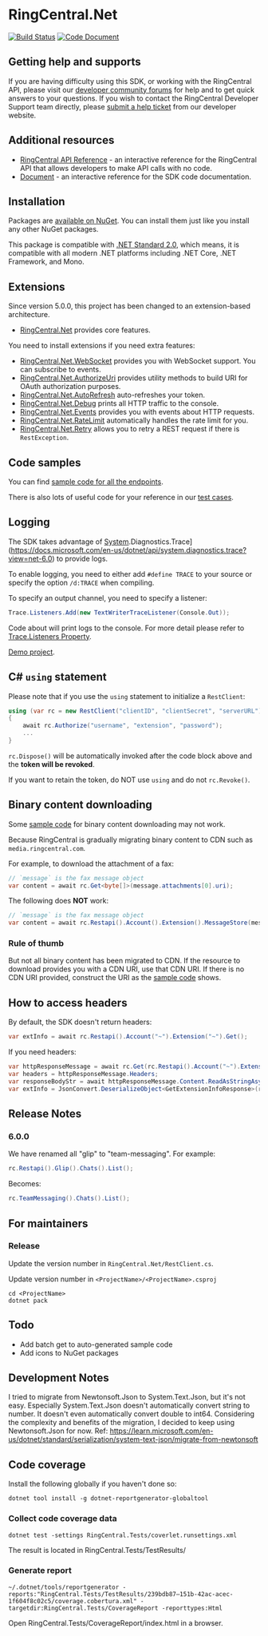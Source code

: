 # RingCentral.Net

[![Build Status](https://github.com/ringcentral/RingCentral.Net/workflows/.NET/badge.svg?branch=master)](https://github.com/ringcentral/RingCentral.Net/actions)
[![Code Document](https://img.shields.io/badge/csharpdoc-reference-blue?branch=master&service=github)](https://ringcentral.github.io/RingCentral.Net/html/annotated.html)

## Getting help and supports

If you are having difficulty using this SDK, or working with the RingCentral API, please visit our [developer community forums](https://community.ringcentral.com/spaces/144/) for help and to get quick answers to your questions. If you wish to contact the RingCentral Developer Support team directly, please [submit a help ticket](https://developers.ringcentral.com/support/create-case) from our developer website.

## Additional resources

* [RingCentral API Reference](https://developer.ringcentral.com/api-docs/latest/index.html) - an interactive reference for the RingCentral API that allows developers to make API calls with no code.
* [Document](https://ringcentral.github.io/RingCentral.Net/html/annotated.html) - an interactive reference for the SDK code documentation.

## Installation

Packages are [available on NuGet](https://www.nuget.org/packages?q=ringcentral.net).
You can install them just like you install any other NuGet packages.

This package is compatible with [.NET Standard 2.0](https://learn.microsoft.com/en-us/dotnet/standard/net-standard?tabs=net-standard-2-0), which means, it is compatible with all modern .NET platforms including .NET Core, .NET Framework, and Mono.


## Extensions

Since version 5.0.0, this project has been changed to an extension-based architecture. 

- [RingCentral.Net](./RingCentral.Net) provides core features. 

You need to install extensions if you need extra features:

- [RingCentral.Net.WebSocket](./RingCentral.Net.WebSocket) provides you with WebSocket support. You can subscribe to events.
- [RingCentral.Net.AuthorizeUri](./RingCentral.Net.AuthorizeUri) provides utility methods to build URI for OAuth authorization purposes. 
- [RingCentral.Net.AutoRefresh](./RingCentral.Net.AutoRefresh) auto-refreshes your token.
- [RingCentral.Net.Debug](./RingCentral.Net.Debug) prints all HTTP traffic to the console.
- [RingCentral.Net.Events](./RingCentral.Net.Events) provides you with events about HTTP requests.
- [RingCentral.Net.RateLimit](./RingCentral.Net.RateLimit) automatically handles the rate limit for you.
- [RingCentral.Net.Retry](./RingCentral.Net.Retry) allows you to retry a REST request if there is `RestException`.


## Code samples

You can find [sample code for all the endpoints](./RingCentral.Net/samples.md).

There is also lots of useful code for your reference in our [test cases](./RingCentral.Tests).


## Logging

The SDK takes advantage of [System](https://docs.microsoft.com/en-us/dotnet/api/system.diagnostics.trace?view=net-6.0).Diagnostics.Trace](https://docs.microsoft.com/en-us/dotnet/api/system.diagnostics.trace?view=net-6.0) to provide logs.

To enable logging, you need to either add `#define TRACE` to your source or specify the option `/d:TRACE` when compiling.

To specify an output channel, you need to specify a listener: 

```cs
Trace.Listeners.Add(new TextWriterTraceListener(Console.Out));
```

Code about will print logs to the console. For more detail please refer to [Trace.Listeners Property](https://docs.microsoft.com/en-us/dotnet/api/system.diagnostics.trace.listeners?view=net-6.0).

[Demo project](https://github.com/tylerlong/rc-logging-demo-csharp).


## C# `using` statement

Please note that if you use the `using` statement to initialize a `RestClient`:

```cs
using (var rc = new RestClient("clientID", "clientSecret", "serverURL"))
{
    await rc.Authorize("username", "extension", "password");
    ...
}
````

`rc.Dispose()` will be automatically invoked after the code block above and the **token will be revoked**.

If you want to retain the token, do NOT use `using` and do not `rc.Revoke()`. 


## Binary content downloading

Some [sample code](./RingCentral.Net/samples.md) for binary content downloading may not work.

Because RingCentral is gradually migrating binary content to CDN such as `media.ringcentral.com`.

For example, to download the attachment of a fax:

```cs
// `message` is the fax message object
var content = await rc.Get<byte[]>(message.attachments[0].uri);
```

The following does **NOT** work:

```cs
// `message` is the fax message object
var content = await rc.Restapi().Account().Extension().MessageStore(message.id).Content(message.attachments[0].id).Get();
```

### Rule of thumb

But not all binary content has been migrated to CDN.
If the resource to download provides you with a CDN URI, use that CDN URI.
If there is no CDN URI provided, construct the URI as the [sample code](./samples.md) shows.


## How to access headers

By default, the SDK doesn't return headers:

```cs
var extInfo = await rc.Restapi().Account("~").Extension("~").Get();
```

If you need headers:

```cs
var httpResponseMessage = await rc.Get(rc.Restapi().Account("~").Extension("~").Path(true));
var headers = httpResponseMessage.Headers;
var responseBodyStr = await httpResponseMessage.Content.ReadAsStringAsync();
var extInfo = JsonConvert.DeserializeObject<GetExtensionInfoResponse>(responseBodyStr);
```

## Release Notes

### 6.0.0

We have renamed all "glip" to "team-messaging". For example:

```cs
rc.Restapi().Glip().Chats().List();
```

Becomes:

```cs
rc.TeamMessaging().Chats().List();
```


## For maintainers

### Release
Update the version number in `RingCentral.Net/RestClient.cs`.

Update version number in `<ProjectName>/<ProjectName>.csproj`

```
cd <ProjectName>
dotnet pack
```

## Todo

- Add batch get to auto-generated sample code
- Add icons to NuGet packages


## Development Notes

I tried to migrate from Newtonsoft.Json to System.Text.Json, but it's not easy.
Especially System.Text.Json doesn't automatically convert string to number. It doesn't even automatically convert double to int64.
Considering the complexity and benefits of the migration, I decided to keep using Newtonsoft.Json for now.
Ref: https://learn.microsoft.com/en-us/dotnet/standard/serialization/system-text-json/migrate-from-newtonsoft


## Code coverage

Install the following globally if you haven't done so:
```
dotnet tool install -g dotnet-reportgenerator-globaltool
```

### Collect code coverage data

```
dotnet test -settings RingCentral.Tests/coverlet.runsettings.xml
```
The result is located in RingCentral.Tests/TestResults/


### Generate report

```
~/.dotnet/tools/reportgenerator -reports:"RingCentral.Tests/TestResults/239bdb87–151b-42ac-acec-1f604f8c02c5/coverage.cobertura.xml" -targetdir:RingCentral.Tests/CoverageReport -reporttypes:Html
```
Open RingCentral.Tests/CoverageReport/index.html in a browser.
